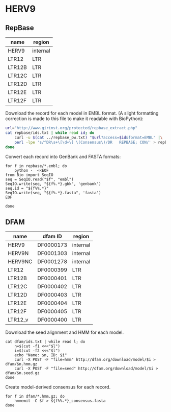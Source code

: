 # HERV9

## RepBase

| name | region |
| --- | --- |
| HERV9 | internal |
| LTR12 | LTR |
| LTR12B | LTR |
| LTR12C | LTR |
| LTR12D | LTR |
| LTR12E | LTR |
| LTR12F | LTR |


Download the record for each model in EMBL format. (A slight formatting 
correction is made to this file to make it readable with BioPython):

```bash
url="http://www.girinst.org/protected/repbase_extract.php"
cat repbase/ids.txt | while read id; do
    curl -u $(cat ../repbase_pw.txt) "$url?access=$id&format=EMBL" |\
    perl -lpe 's/^DR\s+\[\d+\] \(Consensus\)/DR   REPBASE; CON/' > repbase/$id.embl
done
```

Convert each record into GenBank and FASTA formats:

```
for f in repbase/*.embl; do
    python -  <<EOF
from Bio import SeqIO
seq = SeqIO.read("$f", "embl")
SeqIO.write(seq, "${f%.*}.gbk", 'genbank')
seq.id = "${f%%.*}"
SeqIO.write(seq, "${f%.*}.fasta", 'fasta')
EOF

done
```

## DFAM

| name | dfam ID | region |
| --- | --- | --- |
| HERV9 | DF0000173 | internal |
| HERV9N | DF0001303 | internal |
| HERV9NC | DF0001278 | internal |
| LTR12 | DF0000399 | LTR |
| LTR12B | DF0000401 | LTR |
| LTR12C | DF0000402 | LTR |
| LTR12D | DF0000403 | LTR |
| LTR12E | DF0000404 | LTR |
| LTR12F | DF0000405 | LTR |
| LTR12_v | DF0000400 | LTR |

Download the seed alignment and HMM for each model.

```
cat dfam/ids.txt | while read l; do
    n=$(cut -f1 <<<"$l")
    i=$(cut -f2 <<<"$l")
    echo "Name: $n, ID: $i"
    curl -X POST -F "file=hmm" http://dfam.org/download/model/$i > dfam/$n.hmm.gz
    curl -X POST -F "file=seed" http://dfam.org/download/model/$i > dfam/$n.seed.gz
done
```    

Create model-derived consensus for each record.

```
for f in dfam/*.hmm.gz; do
    hmmemit -C $f > ${f%%.*}_consensus.fasta
done
```